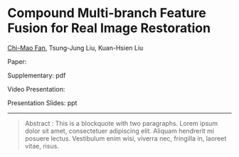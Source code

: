 # Compound Multi-branch Feature Fusion for Real Image Restoration  
[Chi-Mao Fan](https://github.com/FanChiMao), Tsung-Jung Liu, Kuan-Hsien Liu  

Paper:  

Supplementary: pdf

Video Presentation:  

Presentation Slides: ppt  

***
> Abstract : This is a blockquote with two paragraphs. Lorem ipsum dolor sit amet,
> consectetuer adipiscing elit. Aliquam hendrerit mi posuere lectus.
> Vestibulum enim wisi, viverra nec, fringilla in, laoreet vitae, risus.
